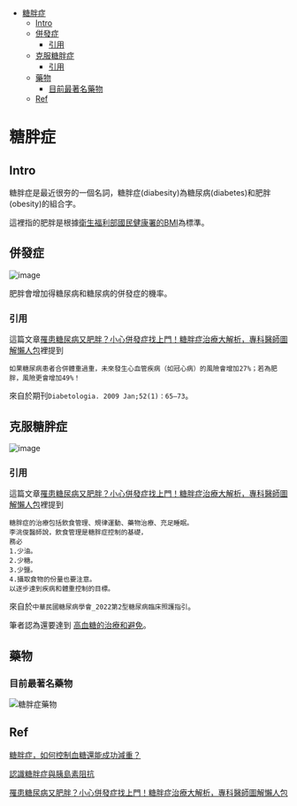 <!-- TOC start (generated with https://github.com/derlin/bitdowntoc) -->

- [糖胖症](#)
   * [Intro](#intro)
   * [併發症](#-1)
      + [引用](#-2)
   * [克服糖胖症](#-3)
      + [引用](#-4)
   * [藥物](#-5)
      + [目前最著名藥物](#-6)
   * [Ref](#ref)

<!-- TOC end -->

<!-- TOC --><a name=""></a>
# 糖胖症
<!-- TOC --><a name="intro"></a>
## Intro
糖胖症是最近很夯的一個名詞，糖胖症(diabesity)為糖尿病(diabetes)和肥胖(obesity)的組合字。

這裡指的肥胖是根據[衛生福利部國民健康署的BMI](https://www.hpa.gov.tw/Pages/Detail.aspx?nodeid=542&pid=9737)為標準。

<!-- TOC --><a name="-1"></a>
## 併發症
![image](https://github.com/user-attachments/assets/6d4d3984-6b1a-4291-9065-a662c8bc2e94)

肥胖會增加得糖尿病和糖尿病的併發症的機率。

<!-- TOC --><a name="-2"></a>
### 引用

這篇文章[罹患糖尿病又肥胖？小心併發症找上門！糖胖症治療大解析，專科醫師圖解懶人包](https://medium.com/@careonlinetw/%E7%BD%B9%E6%82%A3%E7%B3%96%E5%B0%BF%E7%97%85%E5%8F%88%E8%82%A5%E8%83%96-%E5%B0%8F%E5%BF%83%E4%BD%B5%E7%99%BC%E7%97%87%E6%89%BE%E4%B8%8A%E9%96%80-%E7%B3%96%E8%83%96%E7%97%87%E6%B2%BB%E7%99%82%E5%A4%A7%E8%A7%A3%E6%9E%90-%E5%B0%88%E7%A7%91%E9%86%AB%E5%B8%AB%E5%9C%96%E8%A7%A3%E6%87%B6%E4%BA%BA%E5%8C%85-489a145c7ac2)裡提到

```
如果糖尿病患者合併體重過重，未來發生心血管疾病（如冠心病）的風險會增加27%；若為肥胖，風險更會增加49%！
```
來自於期刊```Diabetologia. 2009 Jan;52(1)：65–73```。


<!-- TOC --><a name="-3"></a>
## 克服糖胖症
![image](https://github.com/user-attachments/assets/d0ce2674-8026-44d3-a77f-befda4e16b68)

<!-- TOC --><a name="-4"></a>
### 引用

這篇文章[罹患糖尿病又肥胖？小心併發症找上門！糖胖症治療大解析，專科醫師圖解懶人包](https://medium.com/@careonlinetw/%E7%BD%B9%E6%82%A3%E7%B3%96%E5%B0%BF%E7%97%85%E5%8F%88%E8%82%A5%E8%83%96-%E5%B0%8F%E5%BF%83%E4%BD%B5%E7%99%BC%E7%97%87%E6%89%BE%E4%B8%8A%E9%96%80-%E7%B3%96%E8%83%96%E7%97%87%E6%B2%BB%E7%99%82%E5%A4%A7%E8%A7%A3%E6%9E%90-%E5%B0%88%E7%A7%91%E9%86%AB%E5%B8%AB%E5%9C%96%E8%A7%A3%E6%87%B6%E4%BA%BA%E5%8C%85-489a145c7ac2)裡提到

```
糖胖症的治療包括飲食管理、規律運動、藥物治療、充足睡眠。
李洮俊醫師說，飲食管理是糖胖症控制的基礎，
務必
1.少油。
2.少糖。
3.少鹽。
4.攝取食物的份量也要注意。
以逐步達到疾病和體重控制的目標。
```

來自於```中華民國糖尿病學會_2022第2型糖尿病臨床照護指引```。

筆者認為還要達到 [高血糖的治療和避免](https://github.com/40843245/medical/blob/main/disease/diabetes/high%20blood%20sugar_ch_TOC.md#%E6%9C%89%E9%97%9C%E6%96%BC%E9%80%A0%E6%88%90%E9%AB%98%E8%A1%80%E7%B3%96%E7%9A%84%E8%83%8C%E5%BE%8C%E5%8E%9F%E5%9B%A0)。

<!-- TOC --><a name="-5"></a>
## 藥物
<!-- TOC --><a name="-6"></a>
### 目前最著名藥物
![糖胖症藥物](https://github.com/user-attachments/assets/dd156783-4569-426f-8f1c-5943519624c2)

<!-- TOC --><a name="ref"></a>
## Ref

[糖胖症，如何控制血糖還能成功減重？](https://www.commonhealth.com.tw/article/82748)

[認識糖胖症與胰島素阻抗](https://www.youtube.com/watch?v=ZFnBOBH_2zo)

[罹患糖尿病又肥胖？小心併發症找上門！糖胖症治療大解析，專科醫師圖解懶人包](https://medium.com/@careonlinetw/%E7%BD%B9%E6%82%A3%E7%B3%96%E5%B0%BF%E7%97%85%E5%8F%88%E8%82%A5%E8%83%96-%E5%B0%8F%E5%BF%83%E4%BD%B5%E7%99%BC%E7%97%87%E6%89%BE%E4%B8%8A%E9%96%80-%E7%B3%96%E8%83%96%E7%97%87%E6%B2%BB%E7%99%82%E5%A4%A7%E8%A7%A3%E6%9E%90-%E5%B0%88%E7%A7%91%E9%86%AB%E5%B8%AB%E5%9C%96%E8%A7%A3%E6%87%B6%E4%BA%BA%E5%8C%85-489a145c7ac2)


